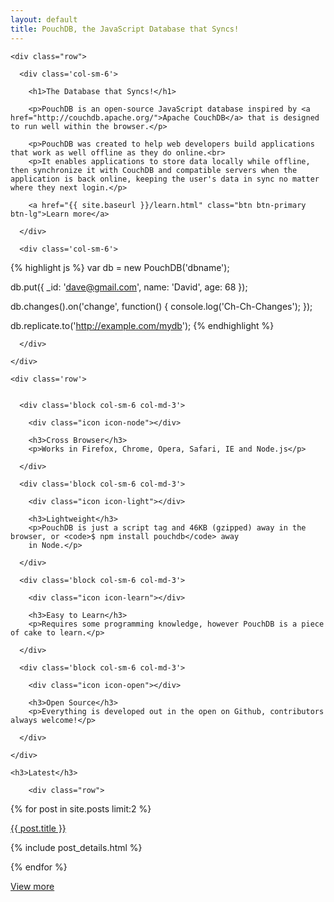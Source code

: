 ```yaml
---
layout: default
title: PouchDB, the JavaScript Database that Syncs!
---
```


<div class="intro">

  <div class="container">

    <div class="row">

      <div class='col-sm-6'>

        <h1>The Database that Syncs!</h1>

        <p>PouchDB is an open-source JavaScript database inspired by <a href="http://couchdb.apache.org/">Apache CouchDB</a> that is designed to run well within the browser.</p>

        <p>PouchDB was created to help web developers build applications that work as well offline as they do online.<br>
        <p>It enables applications to store data locally while offline, then synchronize it with CouchDB and compatible servers when the application is back online, keeping the user's data in sync no matter where they next login.</p>

        <a href="{{ site.baseurl }}/learn.html" class="btn btn-primary btn-lg">Learn more</a>

      </div>

      <div class='col-sm-6'>

{% highlight js %}
var db = new PouchDB('dbname');

db.put({
  _id: 'dave@gmail.com',
  name: 'David',
  age: 68
});

db.changes().on('change', function() {
  console.log('Ch-Ch-Changes');
});

db.replicate.to('http://example.com/mydb');
{% endhighlight %}

      </div>

    </div>

  </div>

</div>

<div class="infoblocks">

  <div class="container">

    <div class='row'>


      <div class='block col-sm-6 col-md-3'>

        <div class="icon icon-node"></div>

        <h3>Cross Browser</h3>
        <p>Works in Firefox, Chrome, Opera, Safari, IE and Node.js</p>

      </div>

      <div class='block col-sm-6 col-md-3'>

        <div class="icon icon-light"></div>

        <h3>Lightweight</h3>
        <p>PouchDB is just a script tag and 46KB (gzipped) away in the browser, or <code>$ npm install pouchdb</code> away
        in Node.</p>

      </div>

      <div class='block col-sm-6 col-md-3'>

        <div class="icon icon-learn"></div>

        <h3>Easy to Learn</h3>
        <p>Requires some programming knowledge, however PouchDB is a piece of cake to learn.</p>

      </div>

      <div class='block col-sm-6 col-md-3'>

        <div class="icon icon-open"></div>

        <h3>Open Source</h3>
        <p>Everything is developed out in the open on Github, contributors always welcome!</p>

      </div>

    </div>
  </div>

</div>

<div class="blog">

  <div class="container">

    <h3>Latest</h3>

        <div class="row">

{% for post in site.posts limit:2 %}

<div class="col-md-6">


  <p><a class='h4' href='{{ site.baseurl }}{{ post.url }}'>{{ post.title }}</a></p>

{% include post_details.html %}

  </div>

{% endfor %}

   </div>

   <a class="btn btn-primary btn-lg" href="/blog/index.html">View more</a>

  </div>

</div>
